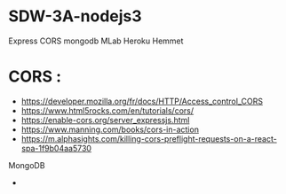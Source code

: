 # SDW-3A-nodejs3
Express CORS mongodb MLab Heroku Hemmet



# CORS :

* https://developer.mozilla.org/fr/docs/HTTP/Access_control_CORS
* https://www.html5rocks.com/en/tutorials/cors/
* https://enable-cors.org/server_expressjs.html
* https://www.manning.com/books/cors-in-action
* https://m.alphasights.com/killing-cors-preflight-requests-on-a-react-spa-1f9b04aa5730

MongoDB

*



